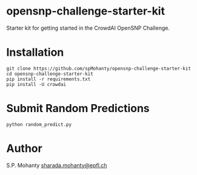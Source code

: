 # opensnp-challenge-starter-kit

Starter kit for getting started in the CrowdAI OpenSNP Challenge.

# Installation
```
git clone https://github.com/spMohanty/opensnp-challenge-starter-kit
cd opensnp-challenge-starter-kit
pip install -r requirements.txt
pip install -U crowdai
```

# Submit Random Predictions
```
python random_predict.py
```

# Author
S.P. Mohanty <sharada.mohanty@epfl.ch>
